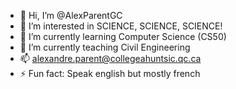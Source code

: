- 👋 Hi, I’m @AlexParentGC
- 👀 I’m interested in SCIENCE, SCIENCE, SCIENCE!
- 🌱 I’m currently learning Computer Science (CS50)
- 💞️ I’m currently teaching Civil Engineering
- 📫 alexandre.parent@collegeahuntsic.qc.ca
- ⚡ Fun fact: Speak english but mostly french

<!---
AlexParentGC/AlexParentGC is a ✨ special ✨ repository because its `README.md` (this file) appears on your GitHub profile.
You can click the Preview link to take a look at your changes.
--->
